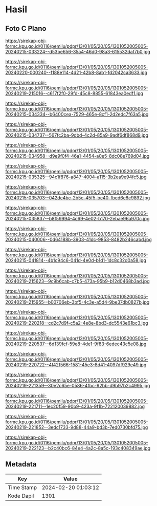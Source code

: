 # Hasil

## Foto C Plano

https://sirekap-obj-formc.kpu.go.id/0116/pemilu/pdpr/13/01/05/20/05/1301052005005-20240215-033224--d53be656-35a4-46d0-98a3-615532daf7b0.jpg

https://sirekap-obj-formc.kpu.go.id/0116/pemilu/pdpr/13/01/05/20/05/1301052005005-20240220-000240--f188e114-4d21-42b8-8ab1-fd2042ca3633.jpg

https://sirekap-obj-formc.kpu.go.id/0116/pemilu/pdpr/13/01/05/20/05/1301052005005-20240219-215016--c617f2f0-29fd-45c8-8855-61843ea0edf1.jpg

https://sirekap-obj-formc.kpu.go.id/0116/pemilu/pdpr/13/01/05/20/05/1301052005005-20240215-034334--b6400cea-7529-465e-8cf1-2d2edc7f63a5.jpg

https://sirekap-obj-formc.kpu.go.id/0116/pemilu/pdpr/13/01/05/20/05/1301052005005-20240215-034737--567fc2ba-9dbd-4c2d-85a9-9adf6df868d9.jpg

https://sirekap-obj-formc.kpu.go.id/0116/pemilu/pdpr/13/01/05/20/05/1301052005005-20240215-034958--d9e9f0f4-46a1-4454-a0e5-8dc08e769d04.jpg

https://sirekap-obj-formc.kpu.go.id/0116/pemilu/pdpr/13/01/05/20/05/1301052005005-20240215-035325--94c1f876-a847-4004-a115-3b2ea9e94fc5.jpg

https://sirekap-obj-formc.kpu.go.id/0116/pemilu/pdpr/13/01/05/20/05/1301052005005-20240215-035703--042dc4bc-2b5c-45f5-bc40-fbed6e8c9892.jpg

https://sirekap-obj-formc.kpu.go.id/0116/pemilu/pdpr/13/01/05/20/05/1301052005005-20240215-035837--b8f59994-4c69-4e02-b170-2ebae96a970c.jpg

https://sirekap-obj-formc.kpu.go.id/0116/pemilu/pdpr/13/01/05/20/05/1301052005005-20240215-040006--0d64188b-3903-41dc-9853-8482b246cabd.jpg

https://sirekap-obj-formc.kpu.go.id/0116/pemilu/pdpr/13/01/05/20/05/1301052005005-20240215-041814--4b1c94c6-041d-4e0d-b1d1-1dc8c32d0a58.jpg

https://sirekap-obj-formc.kpu.go.id/0116/pemilu/pdpr/13/01/05/20/05/1301052005005-20240219-215623--9c9b6cab-c7b5-473a-95b9-b12d0468b3ad.jpg

https://sirekap-obj-formc.kpu.go.id/0116/pemilu/pdpr/13/01/05/20/05/1301052005005-20240219-215955--b00706eb-3bf5-4c3e-a5d4-9be37db0827b.jpg

https://sirekap-obj-formc.kpu.go.id/0116/pemilu/pdpr/13/01/05/20/05/1301052005005-20240219-220218--cd2c7d9f-c5a2-4e8e-8bd3-dc5543e61bc3.jpg

https://sirekap-obj-formc.kpu.go.id/0116/pemilu/pdpr/13/01/05/20/05/1301052005005-20240219-220537--6d139fcf-59e8-4de1-9f83-6edec43c5e08.jpg

https://sirekap-obj-formc.kpu.go.id/0116/pemilu/pdpr/13/01/05/20/05/1301052005005-20240219-220722--4f42f566-1581-45e3-8d41-4097df929e49.jpg

https://sirekap-obj-formc.kpu.go.id/0116/pemilu/pdpr/13/01/05/20/05/1301052005005-20240219-221359--30e2c65e-0586-4fbc-92bb-d9b97b2c4995.jpg

https://sirekap-obj-formc.kpu.go.id/0116/pemilu/pdpr/13/01/05/20/05/1301052005005-20240219-221711--1ec20f59-90b9-423a-9f1b-722120039882.jpg

https://sirekap-obj-formc.kpu.go.id/0116/pemilu/pdpr/13/01/05/20/05/1301052005005-20240219-221852--3edc1733-9d88-44a9-bd3b-7ed0730bfd75.jpg

https://sirekap-obj-formc.kpu.go.id/0116/pemilu/pdpr/13/01/05/20/05/1301052005005-20240219-222123--b2c40bc6-84e4-4a2c-8a5c-193c408349ae.jpg


## Metadata

| Key        | Value               |
| ---------- | ------------------- |
| Time Stamp | 2024-02-20 01:03:12 |
| Kode Dapil | 1301                |



